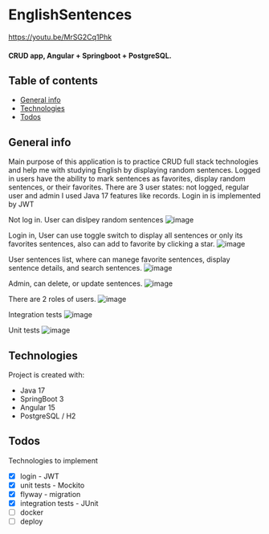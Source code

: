 # EnglishSentences
https://youtu.be/MrSG2Cq1Phk

#### CRUD app, Angular + Springboot + PostgreSQL.

## Table of contents
* [General info](#general-info)
* [Technologies](#technologies)
* [Todos](#todos)

## General info
Main purpose of this application is to practice CRUD full stack technologies and help me with studying English by displaying random sentences. Logged in users have the ability to mark sentences as favorites, display random sentences, or their favorites. There are 3 user states: not logged, regular user and admin
I used Java 17 features like records. Login in is implemented by JWT



Not log in. User can dislpey random sentences
![image](https://github.com/Jakub686/EnglishSentences/assets/80157748/3ff07904-17af-4a8b-87f2-d3591d43ef66)


Login in, User can use toggle switch to display all sentences or only its favorites sentences, also can add to favorite by clicking a star.
![image](https://github.com/Jakub686/EnglishSentences/assets/80157748/a21e0ee3-cf50-47a8-a43d-64530a6858e2)


User sentences list, where can manege favorite sentences, display sentence details, and search sentences.
![image](https://github.com/Jakub686/EnglishSentences/assets/80157748/5c2ebc4a-57b9-4deb-82c3-82ff3840f38e)


Admin, can delete, or update sentences.
![image](https://github.com/Jakub686/EnglishSentences/assets/80157748/c76f0237-d680-4fdc-9750-2ec2f86d10bf)


There are 2 roles of users.
![image](https://github.com/Jakub686/EnglishSentences/assets/80157748/e66f0824-a4d3-4888-bda6-f36f4a4d2665)


Integration tests
![image](https://github.com/Jakub686/EnglishSentences/assets/80157748/a94b82aa-1931-43cb-8998-15e3b565882b)


Unit tests
![image](https://github.com/Jakub686/EnglishSentences/assets/80157748/7c984b13-bcdc-4b08-80f8-f685aaca23a2)



## Technologies
Project is created with:
* Java 17
* SpringBoot 3
* Angular 15
* PostgreSQL / H2
	
	
## Todos
Technologies to implement

* [x] login - JWT
* [x] unit tests - Mockito
* [x] flyway - migration
* [x] integration tests - JUnit
* [ ] docker
* [ ] deploy
